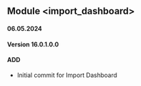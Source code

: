## Module <import_dashboard>

#### 06.05.2024
#### Version 16.0.1.0.0
#### ADD

- Initial commit for Import Dashboard 
